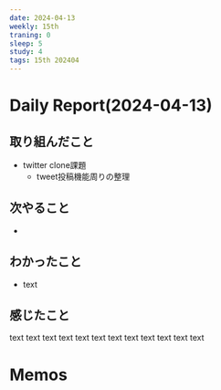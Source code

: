 ```yaml
---
date: 2024-04-13
weekly: 15th
traning: 0
sleep: 5
study: 4
tags: 15th 202404 
---
```

# Daily Report(2024-04-13)
## 取り組んだこと
- twitter clone課題
	- tweet投稿機能周りの整理
## 次やること
- 
## わかったこと
- text
## 感じたこと
text text text text text text text text text text text text
# Memos